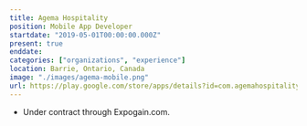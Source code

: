 ```yaml
---
title: Agema Hospitality
position: Mobile App Developer
startdate: "2019-05-01T00:00:00.000Z"
present: true
enddate:
categories: ["organizations", "experience"]
location: Barrie, Ontario, Canada
image: "./images/agema-mobile.png"
url: https://play.google.com/store/apps/details?id=com.agemahospitality.mobile
---
```

* Under contract through Expogain.com.
